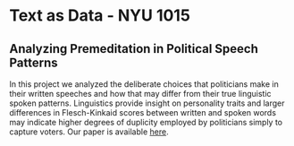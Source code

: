 # Text as Data - NYU 1015

## Analyzing Premeditation in Political Speech Patterns
In this project we analyzed the deliberate choices that politicians make in their written speeches and how that may differ from their true linguistic spoken patterns. Linguistics provide insight on personality traits and larger differences in Flesch-Kinkaid scores between written and spoken words may indicate higher degrees of duplicity employed by politicians simply to capture voters. Our paper is available [here](https://github.com/Z-Momin/1015_FinalProject/blob/main/PoliticianAnalysis.pdf).
